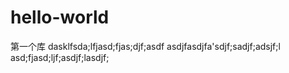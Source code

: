 # hello-world
第一个库
dasklfsda;lfjasd;fjas;djf;asdf
asdjfasdjfa'sdjf;sadjf;adsjf;l
asd;fjasd;ljf;asdjf;lasdjf;
